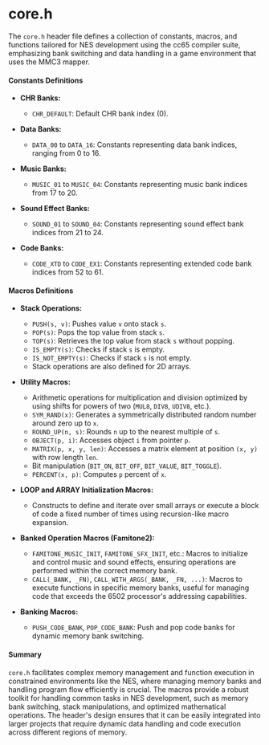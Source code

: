 # core.h

The `core.h` header file defines a collection of constants, macros, and functions tailored for NES development using the cc65 compiler suite, emphasizing bank switching and data handling in a game environment that uses the MMC3 mapper.

#### Constants Definitions

- **CHR Banks:**
  - `CHR_DEFAULT`: Default CHR bank index (0).

- **Data Banks:**
  - `DATA_00` to `DATA_16`: Constants representing data bank indices, ranging from 0 to 16.

- **Music Banks:**
  - `MUSIC_01` to `MUSIC_04`: Constants representing music bank indices from 17 to 20.

- **Sound Effect Banks:**
  - `SOUND_01` to `SOUND_04`: Constants representing sound effect bank indices from 21 to 24.

- **Code Banks:**
  - `CODE_XTD` to `CODE_EX1`: Constants representing extended code bank indices from 52 to 61.

#### Macros Definitions

- **Stack Operations:**
  - `PUSH(s, v)`: Pushes value `v` onto stack `s`.
  - `POP(s)`: Pops the top value from stack `s`.
  - `TOP(s)`: Retrieves the top value from stack `s` without popping.
  - `IS_EMPTY(s)`: Checks if stack `s` is empty.
  - `IS_NOT_EMPTY(s)`: Checks if stack `s` is not empty.
  - Stack operations are also defined for 2D arrays.

- **Utility Macros:**
  - Arithmetic operations for multiplication and division optimized by using shifts for powers of two (`MUL8`, `DIV8`, `UDIV8`, etc.).
  - `SYM_RAND(x)`: Generates a symmetrically distributed random number around zero up to `x`.
  - `ROUND_UP(n, s)`: Rounds `n` up to the nearest multiple of `s`.
  - `OBJECT(p, i)`: Accesses object `i` from pointer `p`.
  - `MATRIX(p, x, y, len)`: Accesses a matrix element at position `(x, y)` with row length `len`.
  - Bit manipulation (`BIT_ON`, `BIT_OFF`, `BIT_VALUE`, `BIT_TOGGLE`).
  - `PERCENT(x, p)`: Computes `p` percent of `x`.

- **LOOP and ARRAY Initialization Macros:**
  - Constructs to define and iterate over small arrays or execute a block of code a fixed number of times using recursion-like macro expansion.

- **Banked Operation Macros (Famitone2):**
  - `FAMITONE_MUSIC_INIT`, `FAMITONE_SFX_INIT`, etc.: Macros to initialize and control music and sound effects, ensuring operations are performed within the correct memory bank.
  - `CALL(_BANK, _FN)`, `CALL_WITH_ARGS(_BANK, _FN, ...)`: Macros to execute functions in specific memory banks, useful for managing code that exceeds the 6502 processor's addressing capabilities.

- **Banking Macros:**
  - `PUSH_CODE_BANK`, `POP_CODE_BANK`: Push and pop code banks for dynamic memory bank switching.

#### Summary

`core.h` facilitates complex memory management and function execution in constrained environments like the NES, where managing memory banks and handling program flow efficiently is crucial. The macros provide a robust toolkit for handling common tasks in NES development, such as memory bank switching, stack manipulations, and optimized mathematical operations. The header's design ensures that it can be easily integrated into larger projects that require dynamic data handling and code execution across different regions of memory.